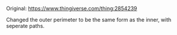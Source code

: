 Original: https://www.thingiverse.com/thing:2854239

Changed the outer perimeter to be the same form as the inner, with seperate paths.

